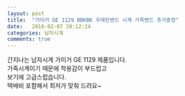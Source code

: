 ```yaml
---
layout: post
title:  "가이거 GE 1129 BBKBK 우레탄밴드 시계 가죽밴드 추가증정"
date:   2016-02-07 20:12:24
categories: 남자시계
comments: true
---
```


간지나는 남자시계 가이거 GE 1129 제품입니다. <br>
가죽시계이기 때문에 착용감이 부드럽고 <br>
보기에 고급스럽습니다. <br>
택배비 포함해서 최저가 맞춰 드려요~ <br>
<br>
<img class="image" src="https://2.bp.blogspot.com/-9loKDGuT7bU/W-cZbLnQ9fI/AAAAAAAAAp4/a7mnv6YgHQU3T7DXn4bU53K5tUoTJ4VEACLcBGAs/s1600/81111_024513.jpg" alt=""/>
<br>
<br>
<img class="image" src="http://www.nbbang.co.kr/data/webedit/20181029173846_ytyyuxoo.jpg" alt=""/>
